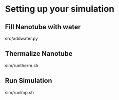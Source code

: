 # Setting up your simulation

## Fill Nanotube with water
  src/addwater.py


## Thermalize Nanotube
  sim/runtherm.sh

## Run Simulation
  sim/runlmp.sh

